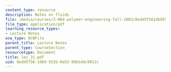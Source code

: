 ```yaml
---
content_type: resource
description: Notes on fluids
file: /media/courses/3-064-polymer-engineering-fall-2003/8edd5f561db9551b0a5209b1ddc9812c_lec_31.pdf
file_type: application/pdf
learning_resource_types:
- Lecture Notes
ocw_type: OCWFile
parent_title: Lecture Notes
parent_type: CourseSection
resourcetype: Document
title: lec_31.pdf
uid: 8edd5f56-1db9-551b-0a52-09b1ddc9812c
---
```

